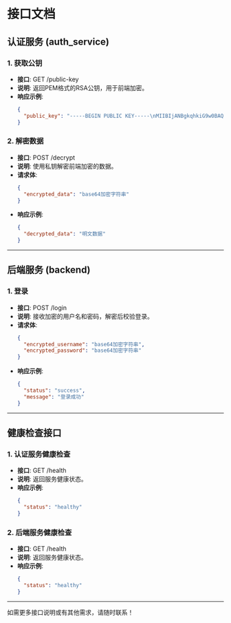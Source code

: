 # 接口文档

## 认证服务 (auth_service)

### 1. 获取公钥
- **接口**: GET /public-key
- **说明**: 返回PEM格式的RSA公钥，用于前端加密。
- **响应示例**:
  ```json
  {
    "public_key": "-----BEGIN PUBLIC KEY-----\nMIIBIjANBgkqhkiG9w0BAQEFAAOCAQ8AMIIBCgKCAQEA..."
  }
  ```

### 2. 解密数据
- **接口**: POST /decrypt
- **说明**: 使用私钥解密前端加密的数据。
- **请求体**:
  ```json
  {
    "encrypted_data": "base64加密字符串"
  }
  ```
- **响应示例**:
  ```json
  {
    "decrypted_data": "明文数据"
  }
  ```

---

## 后端服务 (backend)

### 1. 登录
- **接口**: POST /login
- **说明**: 接收加密的用户名和密码，解密后校验登录。
- **请求体**:
  ```json
  {
    "encrypted_username": "base64加密字符串",
    "encrypted_password": "base64加密字符串"
  }
  ```
- **响应示例**:
  ```json
  {
    "status": "success",
    "message": "登录成功"
  }
  ```

---

## 健康检查接口

### 1. 认证服务健康检查
- **接口**: GET /health
- **说明**: 返回服务健康状态。
- **响应示例**:
  ```json
  {
    "status": "healthy"
  }
  ```

### 2. 后端服务健康检查
- **接口**: GET /health
- **说明**: 返回服务健康状态。
- **响应示例**:
  ```json
  {
    "status": "healthy"
  }
  ```

---

如需更多接口说明或有其他需求，请随时联系！ 